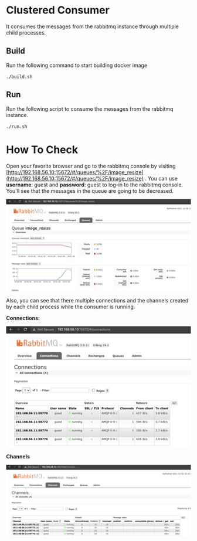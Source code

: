 # Clustered Consumer

It consumes the messages from the rabbitmq instance through multiple child processes.

## Build
Run the following command to start building docker image

```aidl
./build.sh
```

## Run
Run the following script to consume the messages from the rabbitmq instance.

```aidl
./run.sh
```

# How To Check

Open your favorite browser and go to the rabbitmq console by visiting [http://192.168.56.10:15672/#/queues/%2F/image_resize](http://192.168.56.10:15672/#/queues/%2F/image_resize) . You can use **username**: guest and **password**: guest to log-in to the rabbitmq console.
You'll see that the messages in the queue are going to be decreased.

![RabbitMQ Connections](docs/images/clustered-consumer.png)

Also, you can see that there multiple connections and the channels created by each child process while the consumer is running.

**Connections:**

![RabbitMQ Connections](docs/images/clustered-consumer_connections.png)

**Channels**

![RabbitMQ Connections](docs/images/clustered-consumer_channels.png)